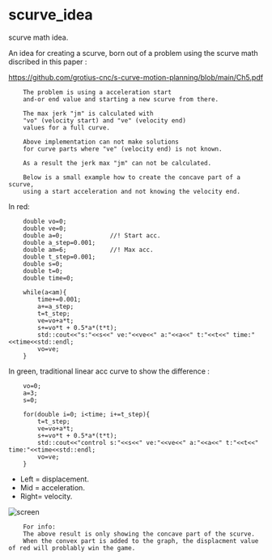 # scurve_idea
scurve math idea.

An idea for creating a scurve, born out of a problem using the scurve math discribed in this paper :

https://github.com/grotius-cnc/s-curve-motion-planning/blob/main/Ch5.pdf

        The problem is using a acceleration start 
        and-or end value and starting a new scurve from there. 
        
        The max jerk "jm" is calculated with 
        "vo" (velocity start) and "ve" (velocity end) 
        values for a full curve. 
        
        Above implementation can not make solutions 
        for curve parts where "ve" (velocity end) is not known. 
        
        As a result the jerk max "jm" can not be calculated. 

        Below is a small example how to create the concave part of a scurve, 
        using a start acceleration and not knowing the velocity end.

        
In red:

        double vo=0;
        double ve=0;
        double a=0;             //! Start acc.
        double a_step=0.001;
        double am=6;            //! Max acc.
        double t_step=0.001;
        double s=0;
        double t=0;
        double time=0;

        while(a<am){
            time+=0.001;
            a+=a_step;
            t=t_step;
            ve=vo+a*t;
            s+=vo*t + 0.5*a*(t*t);
            std::cout<<"s:"<<s<<" ve:"<<ve<<" a:"<<a<<" t:"<<t<<" time:"<<time<<std::endl;
            vo=ve;
        }

In green, traditional linear acc curve to show the difference :

        vo=0;
        a=3;
        s=0;

        for(double i=0; i<time; i+=t_step){
            t=t_step;
            ve=vo+a*t;
            s+=vo*t + 0.5*a*(t*t);
            std::cout<<"control s:"<<s<<" ve:"<<ve<<" a:"<<a<<" t:"<<t<<" time:"<<time<<std::endl;
            vo=ve;
        }


- Left = displacement.
- Mid  = acceleration.
- Right= velocity.

![screen](https://user-images.githubusercontent.com/44880102/206876530-09892f41-f0e9-4f09-a9f4-94f3ba34a687.jpg)

        For info:
        The above result is only showing the concave part of the scurve.
        When the convex part is added to the graph, the displacment value of red will problably win the game.
        

